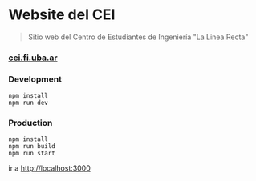 # Website del CEI

> Sitio web del Centro de Estudiantes de Ingeniería "La Linea Recta"

### [cei.fi.uba.ar](https://cei.fi.uba.ar)


### Development
```console
npm install
npm run dev
```

### Production
```console
npm install
npm run build
npm run start
```

ir a [http://localhost:3000](http://localhost:3000)



